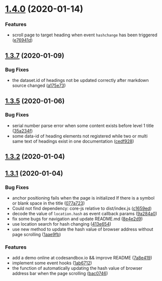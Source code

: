 <a name="1.4.0"></a>
# [1.4.0](https://github.com/parksben/markdown-navbar/compare/1.3.7...v1.4.0) (2020-01-14)


### Features

* scroll page to target heading when event `hashchange` has been triggered ([e76941d](https://github.com/parksben/markdown-navbar/commit/e76941d))



<a name="1.3.7"></a>
## [1.3.7](https://github.com/parksben/markdown-navbar/compare/1.3.5...1.3.7) (2020-01-09)


### Bug Fixes

* the dataset.id of headings not be updated correctly after markdown source changed ([a175e73](https://github.com/parksben/markdown-navbar/commit/a175e73))



<a name="1.3.5"></a>
## [1.3.5](https://github.com/parksben/markdown-navbar/compare/1.3.2...1.3.5) (2020-01-06)


### Bug Fixes

* serial number parse error when some content exists before level 1 title ([35a234f](https://github.com/parksben/markdown-navbar/commit/35a234f))
* some data-id of heading elements not registered while two or multi same text of headings exist in one documentation ([cedf928](https://github.com/parksben/markdown-navbar/commit/cedf928))



<a name="1.3.2"></a>
## [1.3.2](https://github.com/parksben/markdown-navbar/compare/v1.3.1...1.3.2) (2020-01-04)



<a name="1.3.1"></a>
## [1.3.1](https://github.com/parksben/markdown-navbar/compare/8e4e2d9...v1.3.1) (2020-01-04)


### Bug Fixes

* anchor positioning fails when the page is initialized If there is a symbol or blank space in the title ([077a723](https://github.com/parksben/markdown-navbar/commit/077a723))
* Could not find dependency: core-js relative to dist/index.js ([c1659ed](https://github.com/parksben/markdown-navbar/commit/c1659ed))
* decode the value of `location.hash` as event callback params ([9a284a0](https://github.com/parksben/markdown-navbar/commit/9a284a0))
* fix some bugs for navigation and update README.md ([8e4e2d9](https://github.com/parksben/markdown-navbar/commit/8e4e2d9))
* use location search for hash changing ([413e654](https://github.com/parksben/markdown-navbar/commit/413e654))
* use new method to update the hash value of browser address without page scrolling ([1aae9fb](https://github.com/parksben/markdown-navbar/commit/1aae9fb))


### Features

* add a demo online at codesandbox.io && improve README ([7a8e419](https://github.com/parksben/markdown-navbar/commit/7a8e419))
* implement some event hooks ([1ab6712](https://github.com/parksben/markdown-navbar/commit/1ab6712))
* the function of automatically updating the hash value of browser address bar when the page scrolling ([bac0746](https://github.com/parksben/markdown-navbar/commit/bac0746))



